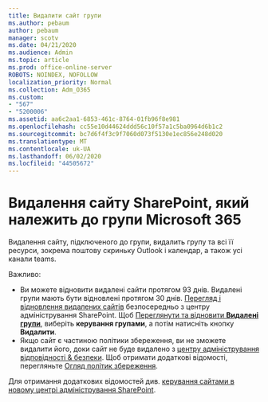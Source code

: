 ```yaml
---
title: Видалити сайт групи
ms.author: pebaum
author: pebaum
manager: scotv
ms.date: 04/21/2020
ms.audience: Admin
ms.topic: article
ms.prod: office-online-server
ROBOTS: NOINDEX, NOFOLLOW
localization_priority: Normal
ms.collection: Adm_O365
ms.custom:
- "567"
- "5200006"
ms.assetid: aa6c2aa1-6853-461c-8764-01fb96f8e981
ms.openlocfilehash: cc55e10d44624ddd56c10f57a1c5ba0964d6b1c2
ms.sourcegitcommit: bc7d6f4f3c9f7060d073f5130e1ec856e248d020
ms.translationtype: MT
ms.contentlocale: uk-UA
ms.lasthandoff: 06/02/2020
ms.locfileid: "44505672"
---
```

# <a name="delete-a-sharepoint-site-that-belongs-to-an-microsoft-365-group"></a>Видалення сайту SharePoint, який належить до групи Microsoft 365

Видалення сайту, підключеного до групи, видалить групу та всі її ресурси, зокрема поштову скриньку Outlook і календар, а також усі канали teams.
  
Важливо:

- Ви можете відновити видалені сайти протягом 93 днів. Видалені групи мають бути відновлені протягом 30 днів. [Перегляд і відновлення видалених сайтів](https://admin.microsoft.com/sharepoint?page=recyclebin&modern=true) безпосередньо з центру адміністрування SharePoint. Щоб [Переглянути та відновити **Видалені групи**](https://outlook.office.com/people/group/deleted), виберіть **керування групами**, а потім натисніть кнопку **Видалити**.
- Якщо сайт є частиною політики збереження, ви не зможете видалити його, доки сайт не буде видалено з [центру адміністрування відповідності & безпеки](https://protection.office.com/?rfr=AdminCenter#/retention). Щоб отримати додаткові відомості, перегляньте [Огляд політик збереження](https://docs.microsoft.com/microsoft-365/compliance/retention-policies).
  
Для отримання додаткових відомостей див. [керування сайтами в новому центрі адміністрування SharePoint](https://docs.microsoft.com/sharepoint/manage-sites-in-new-admin-center).
